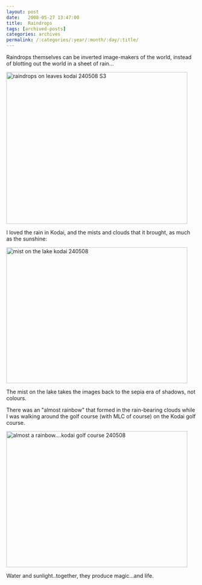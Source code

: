 ```yaml
---
layout: post
date:	2008-05-27 13:47:00
title:  Raindrops
tags: [archived-posts]
categories: archives
permalink: /:categories/:year/:month/:day/:title/
---
```

Raindrops themselves can be inverted image-makers of the world, instead of blotting out the world in a sheet of rain...


<a href="http://www.flickr.com/photos/26743021@N02/2527616088/" title="raindrops on leaves kodai 240508 S3 by pxglr, on Flickr"><img src="http://farm4.static.flickr.com/3080/2527616088_2cb48150e0_o.jpg" width="480" height="402" alt="raindrops on leaves kodai 240508 S3" /></a>

I loved the rain in Kodai, and the mists and clouds that it brought, as much as the sunshine:


<a href="http://www.flickr.com/photos/26743021@N02/2527621064/" title="mist on the lake kodai 240508 by pxglr, on Flickr"><img src="http://farm4.static.flickr.com/3008/2527621064_6b006348c0_o.jpg" width="480" height="360" alt="mist on the lake kodai 240508" /></a>


The mist on the lake takes the images back to the sepia era of shadows, not colours.



There was an "almost rainbow" that formed in the rain-bearing clouds while I was walking around the golf course (with MLC of course) on the Kodai golf course.


<a href="http://www.flickr.com/photos/26743021@N02/2527620094/" title="almost a rainbow....kodai golf course 240508 by pxglr, on Flickr"><img src="http://farm3.static.flickr.com/2277/2527620094_1a145cb567_o.jpg" width="480" height="360" alt="almost a rainbow....kodai golf course 240508" /></a>

Water and sunlight..together, they produce magic...and life.
